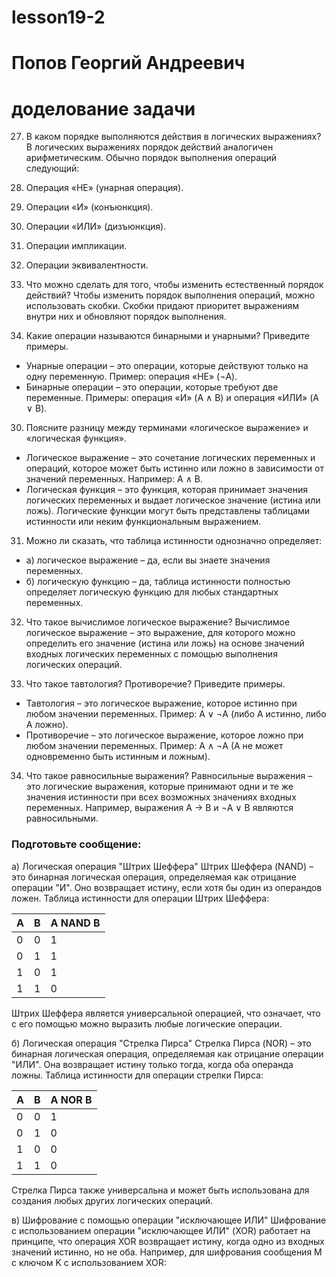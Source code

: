 # lesson19-2

# Попов Георгий Андреевич

# доделование задачи 

27. В каком порядке выполняются действия в логических выражениях?
В логических выражениях порядок действий аналогичен арифметическим. Обычно порядок выполнения операций следующий:
1. Операция «НЕ» (унарная операция).
2. Операции «И» (конъюнкция).
3. Операции «ИЛИ» (дизъюнкция).
4. Операции импликации.
5. Операции эквивалентности.

28. Что можно сделать для того, чтобы изменить естественный порядок действий?
Чтобы изменить порядок выполнения операций, можно использовать скобки. Скобки придают приоритет выражениям внутри них и обновляют порядок выполнения.

29. Какие операции называются бинарными и унарными? Приведите примеры.
- Унарные операции – это операции, которые действуют только на одну переменную. Пример: операция «НЕ» (¬A).
- Бинарные операции – это операции, которые требуют две переменные. Примеры: операция «И» (A ∧ B) и операция «ИЛИ» (A ∨ B).

30. Поясните разницу между терминами «логическое выражение» и «логическая функция».
- Логическое выражение – это сочетание логических переменных и операций, которое может быть истинно или ложно в зависимости от значений переменных. Например: A ∧ B.
- Логическая функция – это функция, которая принимает значения логических переменных и выдает логическое значение (истина или ложь). Логические функции могут быть представлены таблицами истинности или неким функциональным выражением.

31. Можно ли сказать, что таблица истинности однозначно определяет:
- а) логическое выражение – да, если вы знаете значения переменных.
- б) логическую функцию – да, таблица истинности полностью определяет логическую функцию для любых стандартных переменных.

32. Что такое вычислимое логическое выражение?
Вычислимое логическое выражение – это выражение, для которого можно определить его значение (истина или ложь) на основе значений входных логических переменных с помощью выполнения логических операций.

33. Что такое тавтология? Противоречие? Приведите примеры.
- Тавтология – это логическое выражение, которое истинно при любом значении переменных. Пример: A ∨ ¬A (либо A истинно, либо A ложно).
- Противоречие – это логическое выражение, которое ложно при любом значении переменных. Пример: A ∧ ¬A (A не может одновременно быть истинным и ложным).

34. Что такое равносильные выражения?
Равносильные выражения – это логические выражения, которые принимают одни и те же значения истинности при всех возможных значениях входных переменных. Например, выражения A → B и ¬A ∨ B являются равносильными.

### Подготовьте сообщение:

а) Логическая операция "Штрих Шеффера"
Штрих Шеффера (NAND) – это бинарная логическая операция, определяемая как отрицание операции "И". Оно возвращает истину, если хотя бы один из операндов ложен. Таблица истинности для операции Штрих Шеффера:

| A | B | A NAND B |
|---|---|----------|
| 0 | 0 | 1        |
| 0 | 1 | 1        |
| 1 | 0 | 1        |
| 1 | 1 | 0        |

Штрих Шеффера является универсальной операцией, что означает, что с его помощью можно выразить любые логические операции.

б) Логическая операция "Стрелка Пирса"
Стрелка Пирса (NOR) – это бинарная логическая операция, определяемая как отрицание операции "ИЛИ". Она возвращает истину только тогда, когда оба операнда ложны. Таблица истинности для операции стрелки Пирса:

| A | B | A NOR B  |
|---|---|----------|
| 0 | 0 | 1        |
| 0 | 1 | 0        |
| 1 | 0 | 0        |
| 1 | 1 | 0        |

Стрелка Пирса также универсальна и может быть использована для создания любых других логических операций.

в) Шифрование с помощью операции "исключающее ИЛИ"
Шифрование с использованием операции "исключающее ИЛИ" (XOR) работает на принципе, что операция XOR возвращает истину, когда одно из входных значений истинно, но не оба. Например, для шифрования сообщения M с ключом K с использованием XOR:

